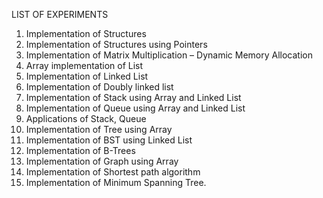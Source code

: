 LIST OF EXPERIMENTS
1. Implementation of Structures
2. Implementation of Structures using Pointers
3. Implementation of Matrix Multiplication – Dynamic Memory Allocation
4. Array implementation of List
5. Implementation of Linked List
6. Implementation of Doubly linked list
7. Implementation of Stack using Array and Linked List
8. Implementation of Queue using Array and Linked List
9. Applications of Stack, Queue
10. Implementation of Tree using Array
11. Implementation of BST using Linked List
12. Implementation of B-Trees
13. Implementation of Graph using Array
14. Implementation of Shortest path algorithm
15. Implementation of Minimum Spanning Tree.
